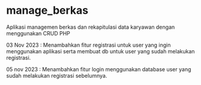 # manage_berkas
Aplikasi managemen berkas dan rekapitulasi data karyawan dengan menggunakan CRUD PHP  

03 Nov 2023 : Menambahkan fitur registrasi untuk user yang ingin menggunakan aplikasi serta membuat db untuk user yang sudah melakukan registrasi.

05 nov 2023 : Menambahkan fitur login menggunakan database user yang sudah melakukan registrasi sebelumnya.
